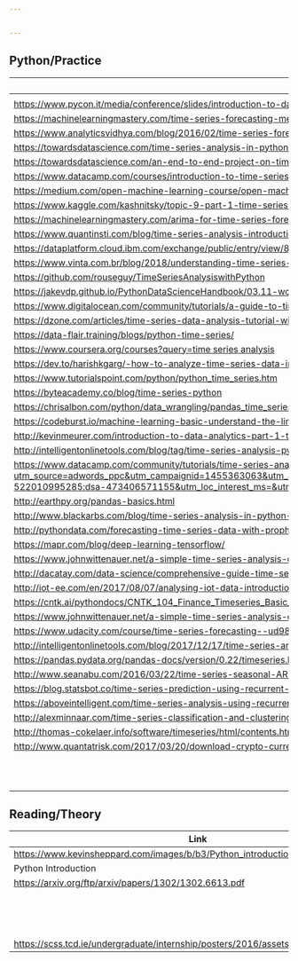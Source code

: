 ```yaml
---


---
```


<h2 id="pythonpractice">Python/Practice</h2>

<table>
<thead>
<tr>
<th>Link</th>
<th>Note</th>
<th>File</th>
</tr>
</thead>
<tbody>
<tr>
<td></td>
<td></td>
<td></td>
</tr>
<tr>
<td><a href="https://www.pycon.it/media/conference/slides/introduction-to-data-analysis-with-pandas.pdf">https://www.pycon.it/media/conference/slides/introduction-to-data-analysis-with-pandas.pdf</a></td>
<td></td>
<td></td>
</tr>
<tr>
<td><a href="https://machinelearningmastery.com/time-series-forecasting-methods-in-python-cheat-sheet/">https://machinelearningmastery.com/time-series-forecasting-methods-in-python-cheat-sheet/</a></td>
<td></td>
<td></td>
</tr>
<tr>
<td><a href="https://www.analyticsvidhya.com/blog/2016/02/time-series-forecasting-codes-python/">https://www.analyticsvidhya.com/blog/2016/02/time-series-forecasting-codes-python/</a></td>
<td></td>
<td></td>
</tr>
<tr>
<td><a href="https://towardsdatascience.com/time-series-analysis-in-python-an-introduction-70d5a5b1d52a">https://towardsdatascience.com/time-series-analysis-in-python-an-introduction-70d5a5b1d52a</a></td>
<td></td>
<td></td>
</tr>
<tr>
<td><a href="https://towardsdatascience.com/an-end-to-end-project-on-time-series-analysis-and-forecasting-with-python-4835e6bf050b">https://towardsdatascience.com/an-end-to-end-project-on-time-series-analysis-and-forecasting-with-python-4835e6bf050b</a></td>
<td></td>
<td></td>
</tr>
<tr>
<td><a href="https://www.datacamp.com/courses/introduction-to-time-series-analysis-in-python">https://www.datacamp.com/courses/introduction-to-time-series-analysis-in-python</a></td>
<td></td>
<td></td>
</tr>
<tr>
<td><a href="https://medium.com/open-machine-learning-course/open-machine-learning-course-topic-9-time-series-analysis-in-python-a270cb05e0b3">https://medium.com/open-machine-learning-course/open-machine-learning-course-topic-9-time-series-analysis-in-python-a270cb05e0b3</a></td>
<td></td>
<td></td>
</tr>
<tr>
<td><a href="https://www.kaggle.com/kashnitsky/topic-9-part-1-time-series-analysis-in-python">https://www.kaggle.com/kashnitsky/topic-9-part-1-time-series-analysis-in-python</a></td>
<td></td>
<td></td>
</tr>
<tr>
<td><a href="https://machinelearningmastery.com/arima-for-time-series-forecasting-with-python/">https://machinelearningmastery.com/arima-for-time-series-forecasting-with-python/</a></td>
<td></td>
<td></td>
</tr>
<tr>
<td><a href="https://www.quantinsti.com/blog/time-series-analysis-introduction-python/">https://www.quantinsti.com/blog/time-series-analysis-introduction-python/</a></td>
<td></td>
<td></td>
</tr>
<tr>
<td><a href="https://dataplatform.cloud.ibm.com/exchange/public/entry/view/815137c868b916821dec777bdc23013c">https://dataplatform.cloud.ibm.com/exchange/public/entry/view/815137c868b916821dec777bdc23013c</a></td>
<td></td>
<td></td>
</tr>
<tr>
<td><a href="https://www.vinta.com.br/blog/2018/understanding-time-series-forecasting-python/">https://www.vinta.com.br/blog/2018/understanding-time-series-forecasting-python/</a></td>
<td></td>
<td></td>
</tr>
<tr>
<td><a href="https://github.com/rouseguy/TimeSeriesAnalysiswithPython">https://github.com/rouseguy/TimeSeriesAnalysiswithPython</a></td>
<td></td>
<td></td>
</tr>
<tr>
<td><a href="https://jakevdp.github.io/PythonDataScienceHandbook/03.11-working-with-time-series.html">https://jakevdp.github.io/PythonDataScienceHandbook/03.11-working-with-time-series.html</a></td>
<td></td>
<td></td>
</tr>
<tr>
<td><a href="https://www.digitalocean.com/community/tutorials/a-guide-to-time-series-visualization-with-python-3">https://www.digitalocean.com/community/tutorials/a-guide-to-time-series-visualization-with-python-3</a></td>
<td></td>
<td></td>
</tr>
<tr>
<td><a href="https://dzone.com/articles/time-series-data-analysis-tutorial-with-pandas">https://dzone.com/articles/time-series-data-analysis-tutorial-with-pandas</a></td>
<td></td>
<td></td>
</tr>
<tr>
<td><a href="https://data-flair.training/blogs/python-time-series/">https://data-flair.training/blogs/python-time-series/</a></td>
<td></td>
<td></td>
</tr>
<tr>
<td><a href="https://www.coursera.org/courses?query=time%20series%20analysis">https://www.coursera.org/courses?query=time series analysis</a></td>
<td></td>
<td></td>
</tr>
<tr>
<td><a href="https://dev.to/harishkgarg/-how-to-analyze-time-series-data-in-python-pandas-ih9">https://dev.to/harishkgarg/-how-to-analyze-time-series-data-in-python-pandas-ih9</a></td>
<td></td>
<td></td>
</tr>
<tr>
<td><a href="https://www.tutorialspoint.com/python/python_time_series.htm">https://www.tutorialspoint.com/python/python_time_series.htm</a></td>
<td></td>
<td></td>
</tr>
<tr>
<td><a href="https://byteacademy.co/blog/time-series-python">https://byteacademy.co/blog/time-series-python</a></td>
<td></td>
<td></td>
</tr>
<tr>
<td><a href="https://chrisalbon.com/python/data_wrangling/pandas_time_series_basics/">https://chrisalbon.com/python/data_wrangling/pandas_time_series_basics/</a></td>
<td></td>
<td></td>
</tr>
<tr>
<td><a href="https://codeburst.io/machine-learning-basic-understand-the-limit-of-trees-with-time-series-data-53875b1f1ef8">https://codeburst.io/machine-learning-basic-understand-the-limit-of-trees-with-time-series-data-53875b1f1ef8</a></td>
<td></td>
<td></td>
</tr>
<tr>
<td><a href="http://kevinmeurer.com/introduction-to-data-analytics-part-1-time-series-analysis/">http://kevinmeurer.com/introduction-to-data-analytics-part-1-time-series-analysis/</a></td>
<td></td>
<td></td>
</tr>
<tr>
<td><a href="http://intelligentonlinetools.com/blog/tag/time-series-analysis-python/">http://intelligentonlinetools.com/blog/tag/time-series-analysis-python/</a></td>
<td></td>
<td></td>
</tr>
<tr>
<td><a href="https://www.datacamp.com/community/tutorials/time-series-analysis-tutorial?utm_source=adwords_ppc&amp;utm_campaignid=1455363063&amp;utm_adgroupid=65083631748&amp;utm_device=c&amp;utm_keyword=&amp;utm_matchtype=b&amp;utm_network=g&amp;utm_adpostion=6t1&amp;utm_creative=278443377077&amp;utm_targetid=aud-522010995285:dsa-473406571155&amp;utm_loc_interest_ms=&amp;utm_loc_physical_ms=1028581&amp;gclid=Cj0KCQjwrszdBRDWARIsAEEYhrf9YwsAvoB0lLbgZQH51UAg1fa-EZcNUPgZz3Z3gIubQEqSvRpqmW0aAsiKEALw_wcB">https://www.datacamp.com/community/tutorials/time-series-analysis-tutorial?utm_source=adwords_ppc&amp;utm_campaignid=1455363063&amp;utm_adgroupid=65083631748&amp;utm_device=c&amp;utm_keyword=&amp;utm_matchtype=b&amp;utm_network=g&amp;utm_adpostion=6t1&amp;utm_creative=278443377077&amp;utm_targetid=aud-522010995285:dsa-473406571155&amp;utm_loc_interest_ms=&amp;utm_loc_physical_ms=1028581&amp;gclid=Cj0KCQjwrszdBRDWARIsAEEYhrf9YwsAvoB0lLbgZQH51UAg1fa-EZcNUPgZz3Z3gIubQEqSvRpqmW0aAsiKEALw_wcB</a></td>
<td></td>
<td></td>
</tr>
<tr>
<td><a href="http://earthpy.org/pandas-basics.html">http://earthpy.org/pandas-basics.html</a></td>
<td></td>
<td></td>
</tr>
<tr>
<td><a href="http://www.blackarbs.com/blog/time-series-analysis-in-python-linear-models-to-garch/11/1/2016">http://www.blackarbs.com/blog/time-series-analysis-in-python-linear-models-to-garch/11/1/2016</a></td>
<td></td>
<td></td>
</tr>
<tr>
<td><a href="http://pythondata.com/forecasting-time-series-data-with-prophet-part-1/">http://pythondata.com/forecasting-time-series-data-with-prophet-part-1/</a></td>
<td></td>
<td></td>
</tr>
<tr>
<td><a href="https://mapr.com/blog/deep-learning-tensorflow/">https://mapr.com/blog/deep-learning-tensorflow/</a></td>
<td></td>
<td></td>
</tr>
<tr>
<td><a href="https://www.johnwittenauer.net/a-simple-time-series-analysis-of-the-sp-500-index/">https://www.johnwittenauer.net/a-simple-time-series-analysis-of-the-sp-500-index/</a></td>
<td></td>
<td></td>
</tr>
<tr>
<td><a href="http://dacatay.com/data-science/comprehensive-guide-time-series-analytics-visualization-prediction-python/">http://dacatay.com/data-science/comprehensive-guide-time-series-analytics-visualization-prediction-python/</a></td>
<td></td>
<td></td>
</tr>
<tr>
<td><a href="http://iot-ee.com/en/2017/08/07/analysing-iot-data-introduction-time-series-forecasting-python/">http://iot-ee.com/en/2017/08/07/analysing-iot-data-introduction-time-series-forecasting-python/</a></td>
<td></td>
<td></td>
</tr>
<tr>
<td><a href="https://cntk.ai/pythondocs/CNTK_104_Finance_Timeseries_Basic_with_Pandas_Numpy.html">https://cntk.ai/pythondocs/CNTK_104_Finance_Timeseries_Basic_with_Pandas_Numpy.html</a></td>
<td></td>
<td></td>
</tr>
<tr>
<td><a href="https://www.johnwittenauer.net/a-simple-time-series-analysis-of-the-sp-500-index/">https://www.johnwittenauer.net/a-simple-time-series-analysis-of-the-sp-500-index/</a></td>
<td></td>
<td></td>
</tr>
<tr>
<td><a href="https://www.udacity.com/course/time-series-forecasting--ud980">https://www.udacity.com/course/time-series-forecasting--ud980</a></td>
<td></td>
<td></td>
</tr>
<tr>
<td><a href="http://intelligentonlinetools.com/blog/2017/12/17/time-series-analysis-python-prophet/">http://intelligentonlinetools.com/blog/2017/12/17/time-series-analysis-python-prophet/</a></td>
<td></td>
<td></td>
</tr>
<tr>
<td><a href="https://pandas.pydata.org/pandas-docs/version/0.22/timeseries.html">https://pandas.pydata.org/pandas-docs/version/0.22/timeseries.html</a></td>
<td></td>
<td></td>
</tr>
<tr>
<td><a href="http://www.seanabu.com/2016/03/22/time-series-seasonal-ARIMA-model-in-python/">http://www.seanabu.com/2016/03/22/time-series-seasonal-ARIMA-model-in-python/</a></td>
<td></td>
<td></td>
</tr>
<tr>
<td><a href="https://blog.statsbot.co/time-series-prediction-using-recurrent-neural-networks-lstms-807fa6ca7f">https://blog.statsbot.co/time-series-prediction-using-recurrent-neural-networks-lstms-807fa6ca7f</a></td>
<td></td>
<td></td>
</tr>
<tr>
<td><a href="https://aboveintelligent.com/time-series-analysis-using-recurrent-neural-networks-lstm-33817fa4c47a">https://aboveintelligent.com/time-series-analysis-using-recurrent-neural-networks-lstm-33817fa4c47a</a></td>
<td></td>
<td></td>
</tr>
<tr>
<td><a href="http://alexminnaar.com/time-series-classification-and-clustering-with-python.html">http://alexminnaar.com/time-series-classification-and-clustering-with-python.html</a></td>
<td></td>
<td></td>
</tr>
<tr>
<td><a href="http://thomas-cokelaer.info/software/timeseries/html/contents.html">http://thomas-cokelaer.info/software/timeseries/html/contents.html</a></td>
<td></td>
<td></td>
</tr>
<tr>
<td><a href="http://www.quantatrisk.com/2017/03/20/download-crypto-currency-time-series-portfolio-python/">http://www.quantatrisk.com/2017/03/20/download-crypto-currency-time-series-portfolio-python/</a></td>
<td></td>
<td></td>
</tr>
<tr>
<td></td>
<td></td>
<td></td>
</tr>
<tr>
<td></td>
<td></td>
<td></td>
</tr>
<tr>
<td></td>
<td></td>
<td></td>
</tr>
<tr>
<td></td>
<td></td>
<td></td>
</tr>
<tr>
<td></td>
<td></td>
<td></td>
</tr>
<tr>
<td></td>
<td></td>
<td></td>
</tr>
<tr>
<td></td>
<td></td>
<td></td>
</tr>
<tr>
<td></td>
<td></td>
<td></td>
</tr>
<tr>
<td></td>
<td></td>
<td></td>
</tr>
<tr>
<td></td>
<td></td>
<td></td>
</tr>
<tr>
<td></td>
<td></td>
<td></td>
</tr>
</tbody>
</table><h2 id="readingtheory">Reading/Theory</h2>

<table>
<thead>
<tr>
<th>Link</th>
<th>Note</th>
<th>File</th>
</tr>
</thead>
<tbody>
<tr>
<td><a href="https://www.kevinsheppard.com/images/b/b3/Python_introduction-2016.pdf">https://www.kevinsheppard.com/images/b/b3/Python_introduction-2016.pdf</a></td>
<td></td>
<td></td>
</tr>
<tr>
<td>Python Introduction</td>
<td></td>
<td></td>
</tr>
<tr>
<td><a href="https://arxiv.org/ftp/arxiv/papers/1302/1302.6613.pdf">https://arxiv.org/ftp/arxiv/papers/1302/1302.6613.pdf</a></td>
<td></td>
<td></td>
</tr>
<tr>
<td></td>
<td></td>
<td></td>
</tr>
<tr>
<td></td>
<td></td>
<td></td>
</tr>
<tr>
<td></td>
<td></td>
<td></td>
</tr>
<tr>
<td></td>
<td></td>
<td></td>
</tr>
<tr>
<td></td>
<td></td>
<td></td>
</tr>
<tr>
<td></td>
<td></td>
<td></td>
</tr>
<tr>
<td></td>
<td></td>
<td></td>
</tr>
<tr>
<td></td>
<td></td>
<td></td>
</tr>
<tr>
<td></td>
<td></td>
<td></td>
</tr>
<tr>
<td></td>
<td></td>
<td></td>
</tr>
<tr>
<td></td>
<td></td>
<td></td>
</tr>
<tr>
<td></td>
<td></td>
<td></td>
</tr>
<tr>
<td></td>
<td></td>
<td></td>
</tr>
<tr>
<td></td>
<td></td>
<td></td>
</tr>
<tr>
<td><a href="https://scss.tcd.ie/undergraduate/internship/posters/2016/assets/yana_kulizhskaya.pdf">https://scss.tcd.ie/undergraduate/internship/posters/2016/assets/yana_kulizhskaya.pdf</a></td>
<td></td>
<td></td>
</tr>
</tbody>
</table>
